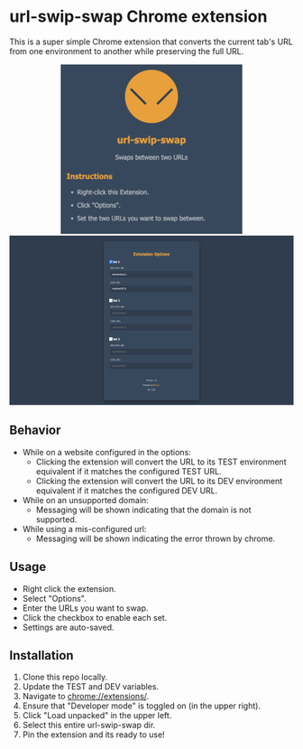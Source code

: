 # url-swip-swap Chrome extension

This is a super simple Chrome extension that converts the current tab's URL from one environment to another while preserving the full URL.

<div style="text-align: center; margin: 15px 0">
    <img src="src/assets/widget.png" height="300" />
    <img src="src/assets/options-screen.png" height="300" />
</div>

## Behavior
- While on a website configured in the options:
  - Clicking the extension will convert the URL to its TEST environment equivalent if it matches the configured TEST URL.
  - Clicking the extension will convert the URL to its DEV environment equivalent if it matches the configured DEV URL.
- While on an unsupported domain:
  - Messaging will be shown indicating that the domain is not supported.
- While using a mis-configured url:
  - Messaging will be shown indicating the error thrown by chrome.

## Usage
- Right click the extension.
- Select "Options".
- Enter the URLs you want to swap.
- Click the checkbox to enable each set.
- Settings are auto-saved.

## Installation
1. Clone this repo locally.
2. Update the TEST and DEV variables.
3. Navigate to [chrome://extensions/](chrome://extensions/).
4. Ensure that "Developer mode" is toggled on (in the upper right).
5. Click "Load unpacked" in the upper left.
6. Select this entire url-swip-swap dir.
7. Pin the extension and its ready to use!

